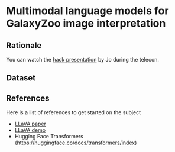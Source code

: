 # Multimodal language models for GalaxyZoo image interpretation

## Rationale

You can watch the [hack presentation][telecon] by Jo during the telecon.

[telecon]: https://u-paris.zoom.us/rec/share/ibQAB_HcRwoRFxrmne3RtWUnGp3xH_bqsS9oOG0vMHZEPJidfSASYsXzR_MzNCM.0GfrQ39bReZsAScg

## Dataset

## References

Here is a list of references to get started on the subject
- [LLaVA paper](https://arxiv.org/abs/2304.08485)
- [LLaVA demo](https://llava-vl.github.io/)
- Hugging Face Transformers (https://huggingface.co/docs/transformers/index)